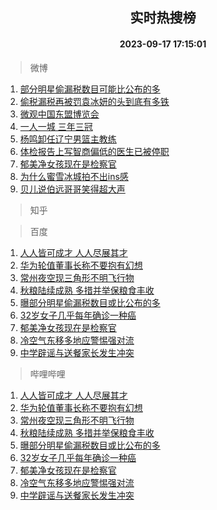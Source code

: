 <div align="center"><h2>实时热搜榜</h2><h4>2023-09-17 17:15:01</h4></div>

> 微博  

1. [部分明星偷漏税数目可能比公布的多](https://s.weibo.com/weibo?q=%23%E9%83%A8%E5%88%86%E6%98%8E%E6%98%9F%E5%81%B7%E6%BC%8F%E7%A8%8E%E6%95%B0%E7%9B%AE%E5%8F%AF%E8%83%BD%E6%AF%94%E5%85%AC%E5%B8%83%E7%9A%84%E5%A4%9A%23&t=31&band_rank=1&Refer=top)<br />
2. [偷税漏税再被罚袁冰妍的头到底有多铁](https://s.weibo.com/weibo?q=%23%E5%81%B7%E7%A8%8E%E6%BC%8F%E7%A8%8E%E5%86%8D%E8%A2%AB%E7%BD%9A%E8%A2%81%E5%86%B0%E5%A6%8D%E7%9A%84%E5%A4%B4%E5%88%B0%E5%BA%95%E6%9C%89%E5%A4%9A%E9%93%81%23&t=31&band_rank=2&Refer=top)<br />
3. [微观中国东盟博览会](https://s.weibo.com/weibo?q=%23%E5%BE%AE%E8%A7%82%E4%B8%AD%E5%9B%BD%E4%B8%9C%E7%9B%9F%E5%8D%9A%E8%A7%88%E4%BC%9A%23&t=31&band_rank=3&Refer=top)<br />
4. [一人一城 三年三冠](https://s.weibo.com/weibo?q=%E4%B8%80%E4%BA%BA%E4%B8%80%E5%9F%8E%20%E4%B8%89%E5%B9%B4%E4%B8%89%E5%86%A0&t=31&band_rank=4&Refer=top)<br />
5. [杨鸣卸任辽宁男篮主教练](https://s.weibo.com/weibo?q=%23%E6%9D%A8%E9%B8%A3%E5%8D%B8%E4%BB%BB%E8%BE%BD%E5%AE%81%E7%94%B7%E7%AF%AE%E4%B8%BB%E6%95%99%E7%BB%83%23&t=31&band_rank=5&Refer=top)<br />
6. [体检报告上写智商偏低的医生已被停职](https://s.weibo.com/weibo?q=%23%E4%BD%93%E6%A3%80%E6%8A%A5%E5%91%8A%E4%B8%8A%E5%86%99%E6%99%BA%E5%95%86%E5%81%8F%E4%BD%8E%E7%9A%84%E5%8C%BB%E7%94%9F%E5%B7%B2%E8%A2%AB%E5%81%9C%E8%81%8C%23&t=31&band_rank=6&Refer=top)<br />
7. [郁美净女孩现在是检察官](https://s.weibo.com/weibo?q=%23%E9%83%81%E7%BE%8E%E5%87%80%E5%A5%B3%E5%AD%A9%E7%8E%B0%E5%9C%A8%E6%98%AF%E6%A3%80%E5%AF%9F%E5%AE%98%23&t=31&band_rank=7&Refer=top)<br />
8. [为什么蜜雪冰城拍不出ins感](https://s.weibo.com/weibo?q=%23%E4%B8%BA%E4%BB%80%E4%B9%88%E8%9C%9C%E9%9B%AA%E5%86%B0%E5%9F%8E%E6%8B%8D%E4%B8%8D%E5%87%BAins%E6%84%9F%23&t=31&band_rank=8&Refer=top)<br />
9. [贝儿说伯远哥哥笑得超大声](https://s.weibo.com/weibo?q=%23%E8%B4%9D%E5%84%BF%E8%AF%B4%E4%BC%AF%E8%BF%9C%E5%93%A5%E5%93%A5%E7%AC%91%E5%BE%97%E8%B6%85%E5%A4%A7%E5%A3%B0%23&t=31&band_rank=9&Refer=top)<br />

> 知乎  


> 百度  

1. [人人皆可成才 人人尽展其才](https://www.baidu.com/s?wd=%E4%BA%BA%E4%BA%BA%E7%9A%86%E5%8F%AF%E6%88%90%E6%89%8D+%E4%BA%BA%E4%BA%BA%E5%B0%BD%E5%B1%95%E5%85%B6%E6%89%8D&sa=fyb_news&rsv_dl=fyb_news)<br />
2. [华为轮值董事长称不要抱有幻想](https://www.baidu.com/s?wd=%E5%8D%8E%E4%B8%BA%E8%BD%AE%E5%80%BC%E8%91%A3%E4%BA%8B%E9%95%BF%E7%A7%B0%E4%B8%8D%E8%A6%81%E6%8A%B1%E6%9C%89%E5%B9%BB%E6%83%B3&sa=fyb_news&rsv_dl=fyb_news)<br />
3. [常州夜空现三角形不明飞行物](https://www.baidu.com/s?wd=%E5%B8%B8%E5%B7%9E%E5%A4%9C%E7%A9%BA%E7%8E%B0%E4%B8%89%E8%A7%92%E5%BD%A2%E4%B8%8D%E6%98%8E%E9%A3%9E%E8%A1%8C%E7%89%A9&sa=fyb_news&rsv_dl=fyb_news)<br />
4. [秋粮陆续成熟 多措并举保粮食丰收](https://www.baidu.com/s?wd=%E7%A7%8B%E7%B2%AE%E9%99%86%E7%BB%AD%E6%88%90%E7%86%9F+%E5%A4%9A%E6%8E%AA%E5%B9%B6%E4%B8%BE%E4%BF%9D%E7%B2%AE%E9%A3%9F%E4%B8%B0%E6%94%B6&sa=fyb_news&rsv_dl=fyb_news)<br />
5. [曝部分明星偷漏税数目或比公布的多](https://www.baidu.com/s?wd=%E6%9B%9D%E9%83%A8%E5%88%86%E6%98%8E%E6%98%9F%E5%81%B7%E6%BC%8F%E7%A8%8E%E6%95%B0%E7%9B%AE%E6%88%96%E6%AF%94%E5%85%AC%E5%B8%83%E7%9A%84%E5%A4%9A&sa=fyb_news&rsv_dl=fyb_news)<br />
6. [32岁女子几乎每年确诊一种癌](https://www.baidu.com/s?wd=32%E5%B2%81%E5%A5%B3%E5%AD%90%E5%87%A0%E4%B9%8E%E6%AF%8F%E5%B9%B4%E7%A1%AE%E8%AF%8A%E4%B8%80%E7%A7%8D%E7%99%8C&sa=fyb_news&rsv_dl=fyb_news)<br />
7. [郁美净女孩现在是检察官](https://www.baidu.com/s?wd=%E9%83%81%E7%BE%8E%E5%87%80%E5%A5%B3%E5%AD%A9%E7%8E%B0%E5%9C%A8%E6%98%AF%E6%A3%80%E5%AF%9F%E5%AE%98&sa=fyb_news&rsv_dl=fyb_news)<br />
8. [冷空气东移多地应警惕强对流](https://www.baidu.com/s?wd=%E5%86%B7%E7%A9%BA%E6%B0%94%E4%B8%9C%E7%A7%BB%E5%A4%9A%E5%9C%B0%E5%BA%94%E8%AD%A6%E6%83%95%E5%BC%BA%E5%AF%B9%E6%B5%81&sa=fyb_news&rsv_dl=fyb_news)<br />
9. [中学辟谣与送餐家长发生冲突](https://www.baidu.com/s?wd=%E4%B8%AD%E5%AD%A6%E8%BE%9F%E8%B0%A3%E4%B8%8E%E9%80%81%E9%A4%90%E5%AE%B6%E9%95%BF%E5%8F%91%E7%94%9F%E5%86%B2%E7%AA%81&sa=fyb_news&rsv_dl=fyb_news)<br />

> 哔哩哔哩  

1. [人人皆可成才 人人尽展其才](https://www.baidu.com/s?wd=%E4%BA%BA%E4%BA%BA%E7%9A%86%E5%8F%AF%E6%88%90%E6%89%8D+%E4%BA%BA%E4%BA%BA%E5%B0%BD%E5%B1%95%E5%85%B6%E6%89%8D&sa=fyb_news&rsv_dl=fyb_news)<br />
2. [华为轮值董事长称不要抱有幻想](https://www.baidu.com/s?wd=%E5%8D%8E%E4%B8%BA%E8%BD%AE%E5%80%BC%E8%91%A3%E4%BA%8B%E9%95%BF%E7%A7%B0%E4%B8%8D%E8%A6%81%E6%8A%B1%E6%9C%89%E5%B9%BB%E6%83%B3&sa=fyb_news&rsv_dl=fyb_news)<br />
3. [常州夜空现三角形不明飞行物](https://www.baidu.com/s?wd=%E5%B8%B8%E5%B7%9E%E5%A4%9C%E7%A9%BA%E7%8E%B0%E4%B8%89%E8%A7%92%E5%BD%A2%E4%B8%8D%E6%98%8E%E9%A3%9E%E8%A1%8C%E7%89%A9&sa=fyb_news&rsv_dl=fyb_news)<br />
4. [秋粮陆续成熟 多措并举保粮食丰收](https://www.baidu.com/s?wd=%E7%A7%8B%E7%B2%AE%E9%99%86%E7%BB%AD%E6%88%90%E7%86%9F+%E5%A4%9A%E6%8E%AA%E5%B9%B6%E4%B8%BE%E4%BF%9D%E7%B2%AE%E9%A3%9F%E4%B8%B0%E6%94%B6&sa=fyb_news&rsv_dl=fyb_news)<br />
5. [曝部分明星偷漏税数目或比公布的多](https://www.baidu.com/s?wd=%E6%9B%9D%E9%83%A8%E5%88%86%E6%98%8E%E6%98%9F%E5%81%B7%E6%BC%8F%E7%A8%8E%E6%95%B0%E7%9B%AE%E6%88%96%E6%AF%94%E5%85%AC%E5%B8%83%E7%9A%84%E5%A4%9A&sa=fyb_news&rsv_dl=fyb_news)<br />
6. [32岁女子几乎每年确诊一种癌](https://www.baidu.com/s?wd=32%E5%B2%81%E5%A5%B3%E5%AD%90%E5%87%A0%E4%B9%8E%E6%AF%8F%E5%B9%B4%E7%A1%AE%E8%AF%8A%E4%B8%80%E7%A7%8D%E7%99%8C&sa=fyb_news&rsv_dl=fyb_news)<br />
7. [郁美净女孩现在是检察官](https://www.baidu.com/s?wd=%E9%83%81%E7%BE%8E%E5%87%80%E5%A5%B3%E5%AD%A9%E7%8E%B0%E5%9C%A8%E6%98%AF%E6%A3%80%E5%AF%9F%E5%AE%98&sa=fyb_news&rsv_dl=fyb_news)<br />
8. [冷空气东移多地应警惕强对流](https://www.baidu.com/s?wd=%E5%86%B7%E7%A9%BA%E6%B0%94%E4%B8%9C%E7%A7%BB%E5%A4%9A%E5%9C%B0%E5%BA%94%E8%AD%A6%E6%83%95%E5%BC%BA%E5%AF%B9%E6%B5%81&sa=fyb_news&rsv_dl=fyb_news)<br />
9. [中学辟谣与送餐家长发生冲突](https://www.baidu.com/s?wd=%E4%B8%AD%E5%AD%A6%E8%BE%9F%E8%B0%A3%E4%B8%8E%E9%80%81%E9%A4%90%E5%AE%B6%E9%95%BF%E5%8F%91%E7%94%9F%E5%86%B2%E7%AA%81&sa=fyb_news&rsv_dl=fyb_news)<br />
